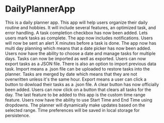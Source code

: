 # DailyPlannerApp
This is a daily planner app. This app will help users organize their daily routine and hobbies. It will include several features, an optimized task, and error handling. A task completion checkbox has now been added. Lets users mark tasks as complete. The app now includes notifications. Users will now be sent an alert X minutes before a task is done. The app now has multi day planning which means that a date picker has now been added. Users now have the ability to choose a date and manage tasks for multiple days. Tasks can now be imported as well as exported. Users can now export tasks as a JSON file. There is also an option to import previous data task. Import means a .json file can be uploaded to restore tasks into the planner. Tasks are merged by date which means that they are not overwritten unless it's the same hour. Export means a user can click a button to dowload their tasks as a .json file. A clear button has now officially been added. Users can now click on a button that clears all tasks for the day. The last feature to be added to this app is the custom time range feature. Users now have the ability to use Start Time and End Time using dropdowns. The planner will dynamically make updates based on the selected range. Time preferences will be saved in local storage for persistence. 
